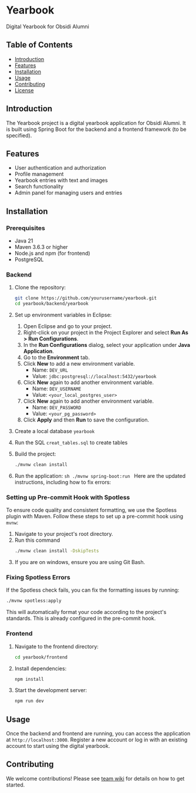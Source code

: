 # Yearbook

Digital Yearbook for Obsidi Alumni

## Table of Contents

- [Introduction](#introduction)
- [Features](#features)
- [Installation](#installation)
- [Usage](#usage)
- [Contributing](#contributing)
- [License](#license)

## Introduction

The Yearbook project is a digital yearbook application for Obsidi Alumni. It is built using Spring Boot for the backend and a frontend framework (to be specified).

## Features

- User authentication and authorization
- Profile management
- Yearbook entries with text and images
- Search functionality
- Admin panel for managing users and entries

## Installation

### Prerequisites

- Java 21
- Maven 3.6.3 or higher
- Node.js and npm (for frontend)
- PostgreSQL

### Backend

1. Clone the repository:

   ```sh
   git clone https://github.com/yourusername/yearbook.git
   cd yearbook/backend/yearbook
   ```

2. Set up environment variables in Eclipse:

   1. Open Eclipse and go to your project.
   2. Right-click on your project in the Project Explorer and select **Run As > Run Configurations**.
   3. In the **Run Configurations** dialog, select your application under **Java Application**.
   4. Go to the **Environment** tab.
   5. Click **New** to add a new environment variable.
      - Name: `DEV_URL`
      - Value: `jdbc:postgresql://localhost:5432/yearbook`
   6. Click **New** again to add another environment variable.
      - Name: `DEV_USERNAME`
      - Value: `<your_local_postgres_user>`
   7. Click **New** again to add another environment variable.
      - Name: `DEV_PASSWORD`
      - Value: `<your_pg_password>`
   8. Click **Apply** and then **Run** to save the configuration.

3. Create a local database `yearbook`

4. Run the SQL `creat_tables.sql` to create tables

5. Build the project:

   ```sh
   ./mvnw clean install
   ```

6. Run the application:
   `sh
    ./mvnw spring-boot:run
    `
   Here are the updated instructions, including how to fix errors:

### Setting up Pre-commit Hook with Spotless

To ensure code quality and consistent formatting, we use the Spotless plugin with Maven. Follow these steps to set up a pre-commit hook using `mvnw`:

1. Navigate to your project's root directory.
2. Run this command
   ```sh
   ./mvnw clean install -DskipTests
   ```
3. If you are on windows, ensure you are using Git Bash.

### Fixing Spotless Errors

If the Spotless check fails, you can fix the formatting issues by running:

```sh
./mvnw spotless:apply
```

This will automatically format your code according to the project's standards. This is already configured in the pre-commit hook.

### Frontend

1. Navigate to the frontend directory:

   ```sh
   cd yearbook/frontend
   ```

2. Install dependencies:

   ```sh
   npm install
   ```

3. Start the development server:
   ```sh
   npm run dev
   ```

## Usage

Once the backend and frontend are running, you can access the application at `http://localhost:3000`. Register a new account or log in with an existing account to start using the digital yearbook.

## Contributing

We welcome contributions! Please see [team wiki](https://github.com/Cohort-6-Alumni/yearbook/wiki/How-to-contribute-to-the-yearbook-repo) for details on how to get started.
